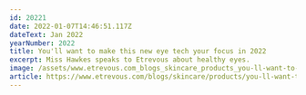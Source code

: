 ```yaml
---
id: 20221
date: 2022-01-07T14:46:51.117Z
dateText: Jan 2022
yearNumber: 2022
title: You'll want to make this new eye tech your focus in 2022
excerpt: Miss Hawkes speaks to Etrevous about healthy eyes.
image: /assets/www.etrevous.com_blogs_skincare_products_you-ll-want-to-make-this-new-eye-tech-your-focus-in-2022-1-.png
article: https://www.etrevous.com/blogs/skincare/products/you-ll-want-to-make-this-new-eye-tech-your-focus-in-2022
---
```

